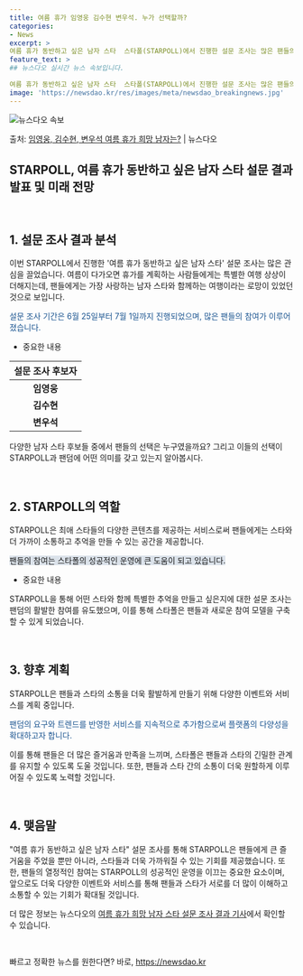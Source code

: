 ```yaml
---
title: 여름 휴가 임영웅 김수현 변우석. 누가 선택할까?
categories:
- News
excerpt: >
여름 휴가 동반하고 싶은 남자 스타  스타폴(STARPOLL)에서 진행한 설문 조사는 많은 팬들의 관심을 끌…
feature_text: >
## 뉴스다오 실시간 뉴스 속보입니다.

여름 휴가 동반하고 싶은 남자 스타  스타폴(STARPOLL)에서 진행한 설문 조사는 많은 팬들의 관심을 끌…
image: 'https://newsdao.kr/res/images/meta/newsdao_breakingnews.jpg'
---
```


![뉴스다오 속보](https://newsdao.kr/res/images/meta/newsdao_breakingnews.jpg)

<p>출처: <a href="https://newsdao.kr/4462" rel="dofollow">임영웅, 김수현, 변우석 여름 휴가 희망 남자는?</a> | 뉴스다오</p>

<h2>STARPOLL, 여름 휴가 동반하고 싶은 남자 스타 설문 결과 발표 및 미래 전망</h2>
<p data-ke-size="size16">&nbsp;</p>
<h2>1. 설문 조사 결과 분석</h2>
<p>이번 STARPOLL에서 진행한 '여름 휴가 동반하고 싶은 남자 스타' 설문 조사는 많은 관심을 끌었습니다. 여름이 다가오면 휴가를 계획하는 사람들에게는 특별한 여행 상상이 더해지는데, 팬들에게는 가장 사랑하는 남자 스타와 함께하는 여행이라는 로망이 있었던 것으로 보입니다.</p>
<p><span style="color: #1a5490;">설문 조사 기간은 6월 25일부터 7월 1일까지 진행되었으며, 많은 팬들의 참여가 이루어졌습니다.</span></p>
<ul>
<li>중요한 내용</li>
</ul>
<table>
<thead>
<tr>
<th style="text-align: center; height: 17px;"><b>설문 조사 후보자</b></th>
</tr>
</thead>
<tbody>
<tr>
<td style="text-align: center; height: 17px;"><b>임영웅</b></td>
</tr>
<tr>
<td style="text-align: center; height: 17px;"><b>김수현</b></td>
</tr>
<tr>
<td style="text-align: center; height: 17px;"><b>변우석</b></td>
</tr>
</tbody>
</table>
<p>다양한 남자 스타 후보들 중에서 팬들의 선택은 누구였을까요? 그리고 이들의 선택이 STARPOLL과 팬덤에 어떤 의미를 갖고 있는지 알아봅시다.</p>
<p data-ke-size="size16">&nbsp;</p>
<h2>2. STARPOLL의 역할</h2>
<p>STARPOLL은 최애 스타들의 다양한 콘텐츠를 제공하는 서비스로써 팬들에게는 스타와 더 가까이 소통하고 추억을 만들 수 있는 공간을 제공합니다.</p>
<p><span style="background-color: #21538527;">팬들의 참여는 스타폴의 성공적인 운영에 큰 도움이 되고 있습니다.</span></p>
<ul>
<li>중요한 내용</li>
</ul>
<p>STARPOLL을 통해 어떤 스타와 함께 특별한 추억을 만들고 싶은지에 대한 설문 조사는 팬덤의 활발한 참여를 유도했으며, 이를 통해 스타폴은 팬들과 새로운 참여 모델을 구축할 수 있게 되었습니다.</p>
<p data-ke-size="size16">&nbsp;</p>
<h2>3. 향후 계획</h2>
<p>STARPOLL은 팬들과 스타의 소통을 더욱 활발하게 만들기 위해 다양한 이벤트와 서비스를 계획 중입니다.</p>
<p><span style="color: #1a5490;">팬덤의 요구와 트렌드를 반영한 서비스를 지속적으로 추가함으로써 플랫폼의 다양성을 확대하고자 합니다.</span></p>
<p>이를 통해 팬들은 더 많은 즐거움과 만족을 느끼며, 스타폴은 팬들과 스타의 긴밀한 관계를 유지할 수 있도록 도울 것입니다. 또한, 팬들과 스타 간의 소통이 더욱 원할하게 이루어질 수 있도록 노력할 것입니다.</p>
<p data-ke-size="size16">&nbsp;</p>
<h2>4. 맺음말</h2>
<p>"여름 휴가 동반하고 싶은 남자 스타" 설문 조사를 통해 STARPOLL은 팬들에게 큰 즐거움을 주었을 뿐만 아니라, 스타들과 더욱 가까워질 수 있는 기회를 제공했습니다. 또한, 팬들의 열정적인 참여는 STARPOLL의 성공적인 운영을 이끄는 중요한 요소이며, 앞으로도 더욱 다양한 이벤트와 서비스를 통해 팬들과 스타가 서로를 더 많이 이해하고 소통할 수 있는 기회가 확대될 것입니다.</p>
<p>더 많은 정보는 뉴스다오의 <a href="https://newsdao.kr/4462">여름 휴가 희망 남자 스타 설문 조사 결과 기사</a>에서 확인할 수 있습니다.</p>
<p data-ke-size="size16">&nbsp;</p> 

빠르고 정확한 뉴스를 원한다면? 바로, <a href="https://newsdao.kr" rel="dofollow">https://newsdao.kr</a>


    
